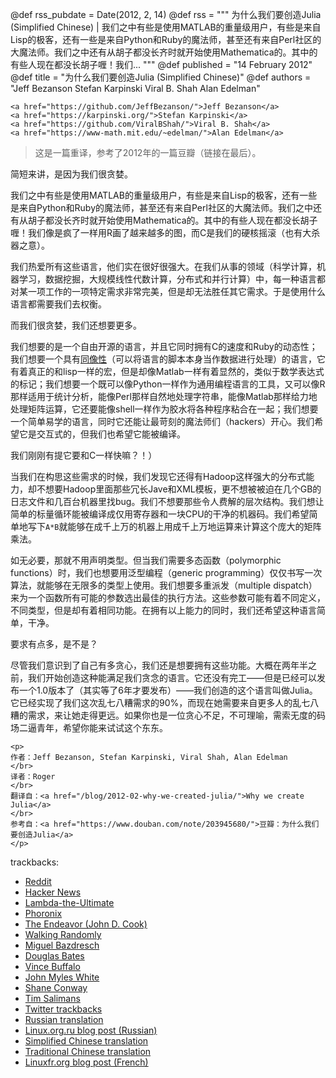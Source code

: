 @def rss_pubdate = Date(2012, 2, 14)
@def rss = """ 为什么我们要创造Julia (Simplified Chinese) | 我们之中有些是使用MATLAB的重量级用户，有些是来自Lisp的极客，还有一些是来自Python和Ruby的魔法师，甚至还有来自Perl社区的大魔法师。我们之中还有从胡子都没长齐时就开始使用Mathematica的。其中的有些人现在都没长胡子喱！我们... """
@def published = "14 February 2012"
@def title = "为什么我们要创造Julia (Simplified Chinese)"
@def authors = "Jeff Bezanson Stefan Karpinski Viral B. Shah Alan Edelman"  

~~~
<a href="https://github.com/JeffBezanson/">Jeff Bezanson</a>
<a href="https://karpinski.org/">Stefan Karpinski</a>
<a href="https://github.com/ViralBShah/">Viral B. Shah</a>
<a href="https://www-math.mit.edu/~edelman/">Alan Edelman</a>
~~~


> 这是一篇重译，参考了2012年的一篇豆瓣（链接在最后）。

简短来讲，是因为我们很贪婪。

我们之中有些是使用MATLAB的重量级用户，有些是来自Lisp的极客，还有一些是来自Python和Ruby的魔法师，甚至还有来自Perl社区的大魔法师。我们之中还有从胡子都没长齐时就开始使用Mathematica的。其中的有些人现在都没长胡子喱！我们像是疯了一样用R画了越来越多的图，而C是我们的硬核摇滚（也有大杀器之意）。

我们热爱所有这些语言，他们实在很好很强大。在我们从事的领域（科学计算，机器学习，数据挖掘，大规模线性代数计算，分布式和并行计算）中，每一种语言都对某一项工作的一项特定需求非常完美，但是却无法胜任其它需求。于是使用什么语言都需要我们去权衡。

而我们很贪婪，我们还想要更多。

我们想要的是一个自由开源的语言，并且它同时拥有C的速度和Ruby的动态性；我们想要一个具有[同像性]()（可以将语言的脚本本身当作数据进行处理）的语言，它有着真正的和lisp一样的宏，但是却像Matlab一样有着显然的，类似于数学表达式的标记；我们想要一个既可以像Python一样作为通用编程语言的工具，又可以像R那样适用于统计分析，能像Perl那样自然地处理字符串，能像Matlab那样给力地处理矩阵运算，它还要能像shell一样作为胶水将各种程序粘合在一起；我们想要一个简单易学的语言，同时它还能让最苛刻的魔法师们（hackers）开心。我们希望它是交互式的，但我们也希望它能被编译。

我们刚刚有提它要和C一样快嘛？！）

当我们在构思这些需求的时候，我们发现它还得有Hadoop这样强大的分布式能力，却不想要Hadoop里面那些冗长Jave和XML模板，更不想被被迫在几个GB的日志文件和几百台机器里找bug。我们不想要那些令人费解的层次结构。我们想让简单的标量循环能被编译成仅用寄存器和一块CPU的干净的机器码。我们希望简单地写下`A*B`就能够在成千上万的机器上用成千上万地运算来计算这个庞大的矩阵乘法。

如无必要，那就不用声明类型。但当我们需要多态函数（polymorphic functions）时，我们也想要用泛型编程（generic programming）仅仅书写一次算法，就能够在无限多的类型上使用。我们想要多重派发（multiple dispatch）来为一个函数所有可能的参数选出最佳的执行方法。这些参数可能有着不同定义，不同类型，但是却有着相同功能。在拥有以上能力的同时，我们还希望这种语言简单，干净。

要求有点多，是不是？

尽管我们意识到了自己有多贪心，我们还是想要拥有这些功能。大概在两年半之前，我们开始创造这种能满足我们贪念的语言。它还没有完工——但是已经可以发布一个1.0版本了（其实等了6年才要发布）——我们创造的这个语言叫做Julia。它已经实现了我们这次乱七八糟需求的90%，而现在她需要来自更多人的乱七八糟的需求，来让她走得更远。如果你也是一位贪心不足，不可理喻，需索无度的码场二逼青年，希望你能来试试这个东东。

~~~
<p>
作者：Jeff Bezanson, Stefan Karpinski, Viral Shah, Alan Edelman
</br>
译者：Roger
</br>
翻译自：<a href="/blog/2012-02-why-we-created-julia/">Why we create Julia</a>
</br>
参考自：<a href="https://www.douban.com/note/203945680/">豆瓣：为什么我们要创造Julia</a>
</p>
~~~

trackbacks:
- [Reddit](https://www.reddit.com/r/programming/comments/pv3k9/why_we_created_julia_a_new_programming_language/)
- [Hacker News](https://news.ycombinator.com/item?id=3606380)
- [Lambda-the-Ultimate](https://lambda-the-ultimate.org/node/4452)
- [Phoronix](https://www.phoronix.com/scan.php?page=news_item&px=MTA2ODg)
- [The Endeavor (John D. Cook)](https://www.johndcook.com/blog/2012/02/22/julia-random-number-generation/)
- [Walking Randomly](https://www.walkingrandomly.com/?p=87)
- [Miguel Bazdresch](https://2pif.info/op/julia.html)
- [Douglas Bates](https://dmbates.blogspot.in/2012/03/julia-version-of-multinomial-sampler_12.html)
- [Vince Buffalo](https://vincebuffalo.org/2012/03/07/thoughts-on-julia.html)
- [John Myles White](https://www.johnmyleswhite.com/notebook/2012/03/31/julia-i-love-you/)
- [Shane Conway](https://www.statalgo.com/2012/03/24/statistics-with-julia/)
- [Tim Salimans](https://timsalimans.com/gibbs-sampling-with-julia/)
- [Twitter trackbacks](https://topsy.com/julialang.org/)
- [Russian translation](https://habrahabr.ru/blogs/programming/138577/)
- [Linux.org.ru blog post (Russian)](https://www.linux.org.ru/news/opensource/7440863)
- [Simplified Chinese translation](https://sd.csdn.net/a/20120223/312315.html)
- [Traditional Chinese translation](https://www.hellogcc.org/archives/666)
- [Linuxfr.org blog post (French)](https://linuxfr.org/news/version-1-0-de-julia)
